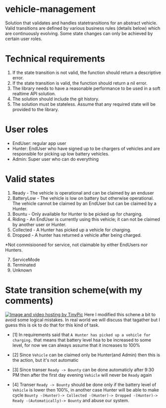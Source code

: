 # vehicle-management
Solution that validates and handles statetransitions for an abstract vehicle. Valid transitions are defined by various business rules (details below) which are continuously evolving. Some state changes can only be achieved by certain user roles.

# Technical requirements

 1. If the state transition is not valid, the function should return a descriptive error.
 2. If the state transition is valid, the function should return a nil error.
 3. The library needs to have a reasonable performance to be used in a soft realtime API solution.
 4. The solution should include the git history.
 5. The solution must be stateless. Assume that any required state will be provided to the library.

# User roles

 - EndUser: regular app user
 - Hunter: EndUser who have signed up to be chargers of vehicles and are responsible for picking up low battery vehicles.
 - Admin: Super user who can do everything

# Valid states

 1) Ready - The vehicle is operational and can be claimed by an enduser
 2) BatteryLow -  The vehicle is low on battery but otherwise operational. The vehicle cannot be claimed by an EndUser but can be claimed by a Hunter.
 3) Bountu - Only available for Hunter to be picked up for charging.
 4) Riding - An EndUser is currently using this vehicle; it can not be claimed by another user or Hunter.
 5) Collected - A Hunter has picked up a vehicle for charging.
 6) Dropped - A hunter has returned a vehicle after being charged.
 
*Not commisiooned for service, not claimable by either EndUsers nor Hunters.

 7) ServiceMode
 8) Terminated
 9) Unknown

# State transition scheme(with my comments)
<a href="http://tinypic.com?ref=1198ml2" target="_blank"><img src="http://i65.tinypic.com/1198ml2.png" border="0" alt="Image and video hosting by TinyPic"></a>
Here I modified this schene a bit to avoid some logical mistakes. In real world we will discuss that tagather but I guess this is ok to do that for this kind of task.

 - [1] In requirements said that `A Hunter has picked up a vehicle for charging.` that means that battery level hsa to be increased to some level, for now we can always assume that it increases to 100%

 - [2] Since `Vehicle` can be claimed only be Hunter(and Admin) then this is the action, but it's not automatic 

 - [3] Since transer `Ready -> Bounty` can be done automaticly after 9:30 PM then after the first day evening `Vehicle` will never be `Ready` again

 - [4] Transer `Ready -> Bounty` should be done only if the battery level of `Vehicle` is lower then 100%, in another case Hunter will be able to make cycle `Bounty -(Hunter)-> Collected -(Hunter)-> Dropped -(Hunter)-> Ready -(Automatically)-> Bounty` and abuse our system.
